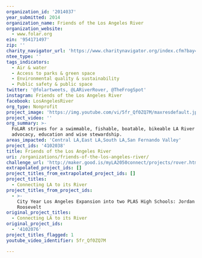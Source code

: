 ```yaml
---
organization_id: '2014037'
year_submitted: 2014
organization_name: Friends of the Los Angeles River
organization_website:
  - www.folar.org
ein: '954171497'
zip: ''
charity_navigator_url: 'https://www.charitynavigator.org/index.cfm?bay=search.profile&ein=954171497'
ntee_type: ''
tags_indicators:
  - Air & water
  - Access to parks & green space
  - Environmental quality & sustainability
  - Public safety & public space
twitter: '@folartweets, @LARiverRover, @TheFrogSpot'
instagram: Friends of the Los Angeles River
facebook: LosAngelesRiver
org_type: Nonprofit
project_image: 'https://img.youtube.com/vi/5fr_Qf0ZQ7M/maxresdefault.jpg'
project_video: ''
org_summary: >-
  FoLAR strives for a swimmable, fishable, boatable, bikeable LA River through
  advocacy, education and wise stewardship.
areas_impacted: 'Central LA,East LA,South LA,San Fernando Valley'
project_ids: '4102038'
title: Friends of the Los Angeles River
uri: /organizations/friends-of-the-los-angeles-river/
challenge_url: 'http://maker.good.is/myLA2050connect/projects/rover.html'
extrapolated_project_ids: []
project_titles_from_extrapolated_project_ids: []
project_titles:
  - Connecting LA to its River
project_titles_from_project_ids:
  - >-
    City Year Los Angeles Expansion into two PLAS High Schools: Jordan and
    Roosevelt
original_project_titles:
  - Connecting LA to its River
original_project_ids:
  - '4102076'
project_titles_flagged: 1
youtube_video_identifier: 5fr_Qf0ZQ7M

---
```

